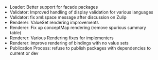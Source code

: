 * Loader: Better support for facade packages
* Validator: Improved handling of display validation for various languages
* Validator: fix xml:space message after discussion on Zulip
* Renderer: ValueSet rendering improvements
* Renderer: Fix up conceptMap rendering (remove spurious summary table)
* Renderer: Various Rendering fixes for implementers
* Renderer: improve rendering of bindings with no value sets
* Publication Process: refuse to publish packages with dependencies to current or dev